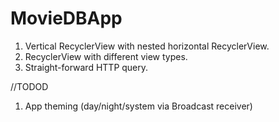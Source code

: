 # MovieDBApp
1. Vertical RecyclerView with nested horizontal RecyclerView.
2. RecyclerView with different view types.
3. Straight-forward HTTP query.

//TODOD
1. App theming (day/night/system via Broadcast receiver) 
